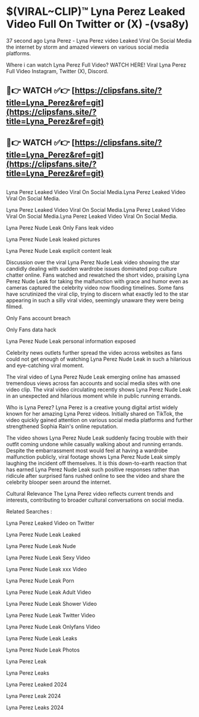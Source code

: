 # $(VIRAL~CLIP)™ Lyna Perez Leaked Video Full On Twitter or (X) -(vsa8y)
37 second ago Lyna Perez - Lyna Perez video Leaked Viral On Social Media the internet by storm and amazed viewers on various social media platforms.

Where i can watch Lyna Perez Full Video? WATCH HERE! Viral Lyna Perez Full Video Instagram, Twitter (X), Discord.

## 🔴👉 WATCH ✅👉 [https://clipsfans.site/?title=Lyna_Perez&ref=git](https://clipsfans.site/?title=Lyna_Perez&ref=git)
## 🔴👉 WATCH ✅👉 [https://clipsfans.site/?title=Lyna_Perez&ref=git](https://clipsfans.site/?title=Lyna_Perez&ref=git)
##
Lyna Perez Leaked Video Viral On Social Media.Lyna Perez Leaked Video Viral On Social Media.

Lyna Perez Leaked Video Viral On Social Media.Lyna Perez Leaked Video Viral On Social Media.Lyna Perez Leaked Video Viral On Social Media.

Lyna Perez Nude Leak Only Fans leak video

Lyna Perez Nude Leak leaked pictures

Lyna Perez Nude Leak explicit content leak

Discussion over the viral Lyna Perez Nude Leak video showing the star candidly dealing with sudden wardrobe issues dominated pop culture chatter online. Fans watched and rewatched the short video, praising Lyna Perez Nude Leak for taking the malfunction with grace and humor even as cameras captured the celebrity video now flooding timelines. Some fans have scrutinized the viral clip, trying to discern what exactly led to the star appearing in such a silly viral video, seemingly unaware they were being filmed.


Only Fans account breach

Only Fans data hack

Lyna Perez Nude Leak personal information exposed

Celebrity news outlets further spread the video across websites as fans could not get enough of watching Lyna Perez Nude Leak in such a hilarious and eye-catching viral moment.


The viral video of Lyna Perez Nude Leak emerging online has amassed tremendous views across fan accounts and social media sites with one video clip. The viral video circulating recently shows Lyna Perez Nude Leak in an unexpected and hilarious moment while in public running errands.


Who is Lyna Perez? Lyna Perez is a creative young digital artist widely known for her amazing Lyna Perez videos. Initially shared on TikTok, the video quickly gained attention on various social media platforms and further strengthened Sophia Rain's online reputation.

The video shows Lyna Perez Nude Leak suddenly facing trouble with their outfit coming undone while casually walking about and running errands. Despite the embarrassment most would feel at having a wardrobe malfunction publicly, viral footage shows Lyna Perez Nude Leak simply laughing the incident off themselves. It is this down-to-earth reaction that has earned Lyna Perez Nude Leak such positive responses rather than ridicule after surprised fans rushed online to see the video and share the celebrity blooper seen around the internet.

Cultural Relevance The Lyna Perez video reflects current trends and interests, contributing to broader cultural conversations on social media.

Related Searches :

Lyna Perez Leaked Video on Twitter

Lyna Perez Nude Leak Leaked

Lyna Perez Nude Leak Nude

Lyna Perez Nude Leak Sexy Video

Lyna Perez Nude Leak xxx Video

Lyna Perez Nude Leak Porn

Lyna Perez Nude Leak Adult Video

Lyna Perez Nude Leak Shower Video

Lyna Perez Nude Leak Twitter Video

Lyna Perez Nude Leak Onlyfans Video

Lyna Perez Nude Leak Leaks

Lyna Perez Nude Leak Photos

Lyna Perez Leak

Lyna Perez Leaks

Lyna Perez Leaked 2024

Lyna Perez Leak 2024

Lyna Perez Leaks 2024
